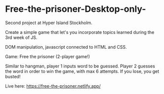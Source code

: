 # Free-the-prisoner-Desktop-only-

Second project at Hyper Island Stockholm. 

Create a simple game that let's you incorporate topics learned during the 3rd week of JS. 

DOM manipulation, javascript connected to HTML and CSS.

Game: Free the prisoner (2-player game!)

Similar to hangman, player 1 inputs word to be guessed. Player 2 guesses the word in order to win the game, with max 6 attempts. If you lose, you get busted!

Live here: https://free-the-prisoner.netlify.app/

